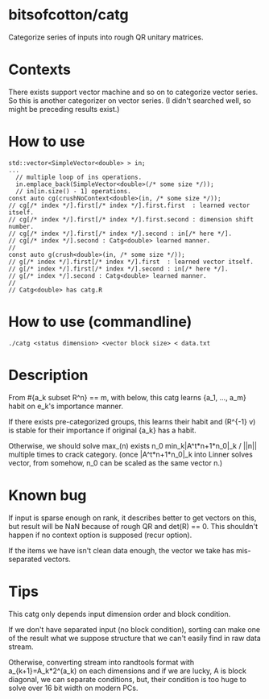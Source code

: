 # bitsofcotton/catg
Categorize series of inputs into rough QR unitary matrices.

# Contexts
There exists support vector machine and so on to categorize vector series.  
So this is another categorizer on vector series. (I didn't searched well, so might be preceding results exist.)

# How to use
    std::vector<SimpleVector<double> > in;
    ...
      // multiple loop of ins operations.
      in.emplace_back(SimpleVector<double>(/* some size */));
      // in[in.size() - 1] operations.
    const auto cg(crushNoContext<double>(in, /* some size */));
    // cg[/* index */].first[/* index */].first.first  : learned vector itself.
    // cg[/* index */].first[/* index */].first.second : dimension shift number.
    // cg[/* index */].first[/* index */].second : in[/* here */].
    // cg[/* index */].second : Catg<double> learned manner.
    //
    const auto g(crush<double>(in, /* some size */));
    // g[/* index */].first[/* index */].first  : learned vector itself.
    // g[/* index */].first[/* index */].second : in[/* here */].
    // g[/* index */].second : Catg<double> learned manner.
    //
    // Catg<double> has catg.R

# How to use (commandline)
    ./catg <status dimension> <vector block size> < data.txt

# Description
From #{a_k subset R^n} == m, with below, this catg learns {a_1, ..., a_m} habit on e_k's importance manner.

If there exists pre-categorized groups, this learns their habit and (R^{-1} v) is stable for their importance
if original {a_k} has a habit.

Otherwise, we should solve max_(n) exists n_0 min_k|A^t\*n+1\*n_0|\_k / ||n|| multiple times to crack category.
(once |A^t\*n+1\*n_0|\_k into Linner solves vector, from somehow, n_0 can be scaled as the same vector n.)

# Known bug
If input is sparse enough on rank, it describes better to get vectors on this, but result will be NaN because of rough QR and det(R) == 0.
This shouldn't happen if no context option is supposed (recur option).

If the items we have isn't clean data enough, the vector we take has mis-separated vectors.

# Tips
This catg only depends input dimension order and block condition.

If we don't have separated input (no block condition), sorting can make one of the result what we suppose structure that we can't easily find in raw data stream.

Otherwise, converting stream into randtools format with a\_{k+1}=A\_k\*2^(a\_k) on each dimensions and if we are lucky, A is block diagonal,
we can separate conditions, but, their condition is too huge to solve over 16 bit width on modern PCs.
